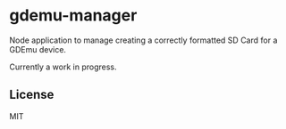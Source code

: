 # gdemu-manager

Node application to manage creating a correctly formatted SD Card for a GDEmu device.

Currently a work in progress.

## License

MIT
